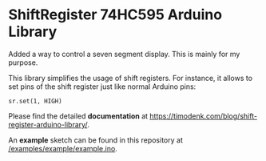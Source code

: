 # ShiftRegister 74HC595 Arduino Library

Added a way to control a seven segment display.
This is mainly for my purpose.

This library simplifies the usage of shift registers. For instance, it allows to set pins of the shift register just like normal Arduino pins: 
```
sr.set(1, HIGH)
```

Please find the detailed **documentation** at https://timodenk.com/blog/shift-register-arduino-library/.

An **example** sketch can be found in this repository at [/examples/example/example.ino](https://github.com/Simsso/ShiftRegister74HC595/blob/master/examples/example/example.ino).
